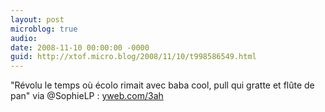 ```yaml
---
layout: post
microblog: true
audio: 
date: 2008-11-10 00:00:00 -0000
guid: http://xtof.micro.blog/2008/11/10/t998586549.html
---
```

"Révolu le temps où écolo rimait avec baba cool, pull qui gratte et flûte de pan" via @SophieLP : [yweb.com/3ah](http://yweb.com/3ah)
